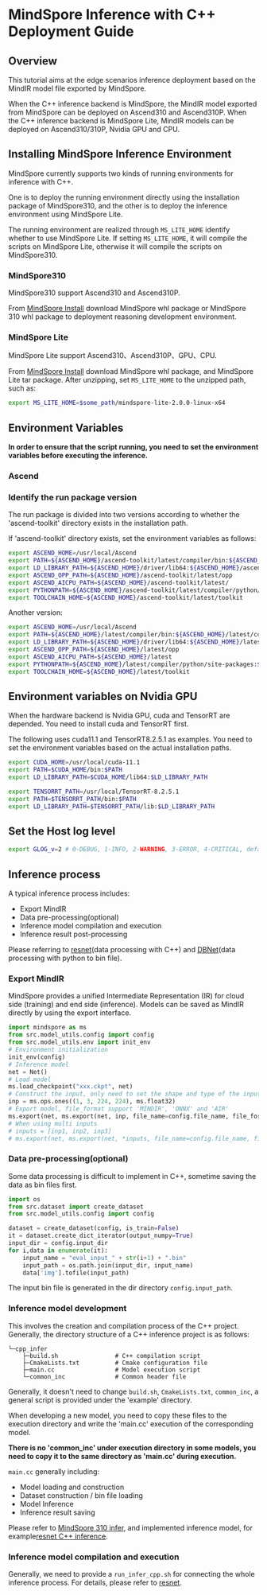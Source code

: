 # MindSpore Inference with C++ Deployment Guide

## Overview

This tutorial aims at the edge scenarios inference deployment based on the MindIR model file exported by MindSpore.

When the C++ inference backend is MindSpore, the MindIR model exported from MindSpore can be deployed on Ascend310 and Ascend310P.
When the C++ inference backend is MindSpore Lite, MindIR models can be deployed on Ascend310/310P, Nvidia GPU and CPU.

## Installing MindSpore Inference Environment

MindSpore currently supports two kinds of running environments for inference with C++.

One is to deploy the running environment directly using the installation package of MindSpore310,
and the other is to deploy the inference environment using MindSpore Lite.

The running environment are realized through `MS_LITE_HOME` identify whether to use MindSpore Lite. If setting `MS_LITE_HOME`, it will compile the scripts on MindSpore Lite, otherwise it will compile the scripts on MindSpore310.

### MindSpore310

MindSpore310 support Ascend310 and Ascend310P.

From [MindSpore Install](https://mindspore.cn/versions) download MindSpore whl package or MindSpore 310 whl package to deployment reasoning development environment.

### MindSpore Lite

MindSpore Lite support Ascend310、Ascend310P、GPU、CPU.

From [MindSpore Install](https://mindspore.cn/versions) download MindSpore whl package, and MindSpore Lite tar package. After unzipping, set `MS_LITE_HOME` to the unzipped path, such as:

```bash
export MS_LITE_HOME=$some_path/mindspore-lite-2.0.0-linux-x64
```

## Environment Variables

**In order to ensure that the script running, you need to set the environment variables before executing the inference.**

### Ascend

### Identify the run package version

The run package is divided into two versions according to whether the 'ascend-toolkit' directory exists in the installation path.

If 'ascend-toolkit' directory exists, set the environment variables as follows:

```bash
export ASCEND_HOME=/usr/local/Ascend
export PATH=${ASCEND_HOME}/ascend-toolkit/latest/compiler/bin:${ASCEND_HOME}/ascend-toolkit/latest/compiler/ccec_compiler/bin/:${PATH}
export LD_LIBRARY_PATH=${ASCEND_HOME}/driver/lib64:${ASCEND_HOME}/ascend-toolkit/latest/lib64:${LD_LIBRARY_PATH}
export ASCEND_OPP_PATH=${ASCEND_HOME}/ascend-toolkit/latest/opp
export ASCEND_AICPU_PATH=${ASCEND_HOME}/ascend-toolkit/latest/
export PYTHONPATH=${ASCEND_HOME}/ascend-toolkit/latest/compiler/python/site-packages:${PYTHONPATH}
export TOOLCHAIN_HOME=${ASCEND_HOME}/ascend-toolkit/latest/toolkit
```

Another version:

```bash
export ASCEND_HOME=/usr/local/Ascend
export PATH=${ASCEND_HOME}/latest/compiler/bin:${ASCEND_HOME}/latest/compiler/ccec_compiler/bin:${PATH}
export LD_LIBRARY_PATH=${ASCEND_HOME}/driver/lib64:${ASCEND_HOME}/latest/lib64:${LD_LIBRARY_PATH}
export ASCEND_OPP_PATH=${ASCEND_HOME}/latest/opp
export ASCEND_AICPU_PATH=${ASCEND_HOME}/latest
export PYTHONPATH=${ASCEND_HOME}/latest/compiler/python/site-packages:${PYTHONPATH}
export TOOLCHAIN_HOME=${ASCEND_HOME}/latest/toolkit
```

## Environment variables on Nvidia GPU

When the hardware backend is Nvidia GPU, cuda and TensorRT are depended. You need to install cuda and TensorRT first.

The following uses cuda11.1 and TensorRT8.2.5.1 as examples. You need to set the environment variables based on the actual installation paths.

```bash
export CUDA_HOME=/usr/local/cuda-11.1
export PATH=$CUDA_HOME/bin:$PATH
export LD_LIBRARY_PATH=$CUDA_HOME/lib64:$LD_LIBRARY_PATH

export TENSORRT_PATH=/usr/local/TensorRT-8.2.5.1
export PATH=$TENSORRT_PATH/bin:$PATH
export LD_LIBRARY_PATH=$TENSORRT_PATH/lib:$LD_LIBRARY_PATH
```

## Set the Host log level

```bash
export GLOG_v=2 # 0-DEBUG, 1-INFO, 2-WARNING, 3-ERROR, 4-CRITICAL, default level is WARNING.
```

## Inference process

A typical inference process includes:

- Export MindIR
- Data pre-processing(optional)
- Inference model compilation and execution
- Inference result post-processing

Please referring to [resnet](https://gitee.com/mindspore/models/tree/master/official/cv/ResNet#%E6%8E%A8%E7%90%86%E8%BF%87%E7%A8%8B)(data processing with C++) and [DBNet](https://gitee.com/mindspore/models/tree/master/official/cv/DBNet#%E7%A6%BB%E7%BA%BF%E6%8E%A8%E7%90%86)(data processing with python to bin file).

### Export MindIR

MindSpore provides a unified Intermediate Representation (IR) for cloud side (training) and end side (inference). Models can be saved as MindIR directly by using the export interface.

```python
import mindspore as ms
from src.model_utils.config import config
from src.model_utils.env import init_env
# Environment initialization
init_env(config)
# Inference model
net = Net()
# Load model
ms.load_checkpoint("xxx.ckpt", net)
# Construct the input, only need to set the shape and type of the input
inp = ms.ops.ones((1, 3, 224, 224), ms.float32)
# Export model, file_format support 'MINDIR', 'ONNX' and 'AIR'
ms.export(net, ms.export(net, inp, file_name=config.file_name, file_format=config.file_format))
# When using multi inputs
# inputs = [inp1, inp2, inp3]
# ms.export(net, ms.export(net, *inputs, file_name=config.file_name, file_format=config.file_format))
```

### Data pre-processing(optional)

Some data processing is difficult to implement in C++, sometime saving the data as bin files first.

```python
import os
from src.dataset import create_dataset
from src.model_utils.config import config

dataset = create_dataset(config, is_train=False)
it = dataset.create_dict_iterator(output_numpy=True)
input_dir = config.input_dir
for i,data in enumerate(it):
    input_name = "eval_input_" + str(i+1) + ".bin"
    input_path = os.path.join(input_dir, input_name)
    data['img'].tofile(input_path)
```

The input bin file is generated in the dir directory `config.input_path`.

### Inference model development

This involves the creation and compilation process of the C++ project. Generally, the directory structure of a C++ inference project is as follows:

```text
└─cpp_infer
    ├─build.sh                # C++ compilation script
    ├─CmakeLists.txt          # Cmake configuration file
    ├─main.cc                 # Model execution script
    └─common_inc              # Common header file
```

Generally, it doesn't need to change `build.sh`, `CmakeLists.txt`, `common_inc`, a general script is provided under the 'example' directory.

When developing a new model, you need to copy these files to the execution directory and write the 'main.cc' execution of the corresponding model.

**There is no 'common_inc' under execution directory in some models, you need to copy it to the same directory as 'main.cc' during execution.**

`main.cc` generally including:

- Model loading and construction
- Dataset construction / bin file loading
- Model Inference
- Inference result saving

Please refer to [MindSpore 310 infer](https://www.mindspore.cn/tutorials/experts/en/master/infer/ascend_310_mindir.html), and implemented inference model, for example[resnet C++ inference](https://gitee.com/mindspore/models/blob/master/official/cv/ResNet/cpp_infer/src/main.cc).

### Inference model compilation and execution

Generally, we need to provide a `run_infer_cpp.sh` for connecting the whole inference process. For details, please refer to [resnet](https://gitee.com/mindspore/models/blob/master/official/cv/ResNet/scripts/run_infer_cpp.sh).
